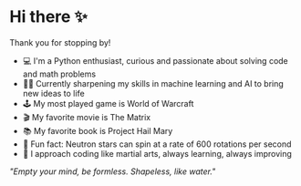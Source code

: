 # Hi there ✨

Thank you for stopping by! 

- 💻 I'm a Python enthusiast, curious and passionate about solving code and math problems
- 🐱‍👤 Currently sharpening my skills in machine learning and AI to bring new ideas to life 
- 🕹️ My most played game is World of Warcraft
- 🎬 My favorite movie is The Matrix
- 📚 My favorite book is Project Hail Mary
- 🌌 Fun fact: Neutron stars can spin at a rate of 600 rotations per second
- 🧠 I approach coding like martial arts, always learning, always improving
 
 
_"Empty your mind, be formless. Shapeless, like water."_
